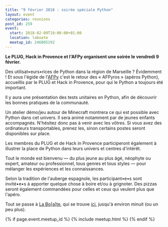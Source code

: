```yaml
---
title: "9 février 2018 : soirée spéciale Python"
layout: event
categories: reunions
post_id: 259
event:
  start: 2018-02-09T19:00:00+01:00
  location: laboate
  meetup_id: 246805192
---
```


**Le PLUG, Hack in Provence et l'AFPy organisent une soirée le vendredi 9 février.**

Des utilisat•eurs•rices de Python dans la région de Marseille ? Évidemment ! Et sous l'égide de l'[AFPy](https://www.afpy.org) c'est le retour des « AFPyros » (apéros Python), accueillis par le PLUG et Hack in Provence, pour qui le Python a toujours été important.

Il y aura une présentation des tests unitaires en Python, afin de découvrir les bonnes pratiques de la communauté.

Un atelier démo/jeu autour de Minecraft montrera ce qui est possible avec Python dans cet univers. Il sera animé notamment par de jeunes enfants accompagnés. N'hésitez donc pas à venir avec les vôtres. Si vous avez des ordinateurs transportables, prenez les, sinon certains postes seront disponibles sur place.

Les membres du PLUG et de Hack in Provence participeront également à illustrer la place de Python dans leurs univers et centres d'intérêt.

Tout le monde est bienvenu — du plus jeune au plus âgé, néophyte ou
expert, amateur ou professionnel, tous genres et tous styles — pour
mélanger les expériences et les connaissances.

Selon la tradition de l'auberge espagnole, les participant•e•s sont invité•e•s à apporter quelque chose à boire et/ou à grignoter. Des pizzas seront également commandées pour celles et ceux qui veulent plus que l'apéro.

Tout se passe à [La Bo\[a\]te](http://laboate.com/), qui se trouve [ici](https://www.openstreetmap.org/?mlat=43.29207&mlon=5.37297#map=19/43.29207/5.37297), jusqu'à environ minuit (ou un peu plus).

{% if page.event.meetup_id %}
  {% include meetup.html %}
{% endif %}
